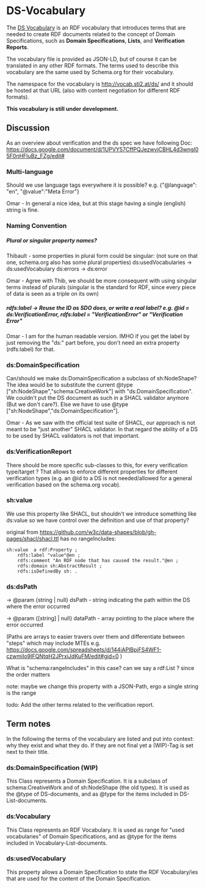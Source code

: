 # DS-Vocabulary

The [DS Vocabulary](DS-Vocab-V1/Examples/DS-Vocabulary.jsonld) is an RDF vocabulary that introduces terms that are needed to create RDF documents related to the concept of Domain Specifications, such as **Domain Specifications**, **Lists**, and **Verification Reports**.

The vocabulary file is provided as JSON-LD, but of course it can be translated in any other RDF formats. The terms used to describe this vocabulary are the same used by Schema.org for their vocabulary.

The namespace for the vocabulary is http://vocab.sti2.at/ds/ and it should be hosted at that URL (also with content negotiation for different RDF formats).

**This vocabulary is still under development.**

## Discussion

As an overview about verification and the ds spec we have following Doc: https://docs.google.com/document/d/1UPVY57CffPQJezwvjCBHL4d3wngI05F0nHFIuBz_FZg/edit#

### Multi-language

Should we use language tags everywhere it is possible? e.g. {"@language": "en", "@value":"Meta Error"}

Omar - In general a nice idea, but at this stage having a single (english) string is fine.

### Naming Convention

##### Plural or singular property names?

Thibault - some properties in plural form could be singular: (not sure on that one, schema.org also has some plural properties)   ds:usedVocabularies -> ds:usedVocabulary  ds:errors -> ds:error

Omar - Agree with Thib, we should be more consequent with using singular terms instead of plurals (singular is the standard for RDF, since every piece of data is seen as a triple on its own)

##### rdfs:label -> Reuse the ID as SDO does, or write a real label? e.g. @id = ds:VerificationError, rdfs:label = "VerificationError" or "Verification Error"

Omar - I am for the human readable version. IMHO if you get the label by just removing the "ds:" part before, you don't need an extra property (rdfs:label) for that.


### ds:DomainSpecification

Can/should we make ds:DomainSpecification a subclass of sh:NodeShape? The idea would be to substitute the current @type ["sh:NodeShape","schema:CreativeWork"] with "ds:DomainSpecification". We couldn't put the DS document as such in a SHACL validator anymore (But we don't care?). Else we have to use @type ["sh:NodeShape","ds:DomainSpecification"].

Omar - As we saw with the official test suite of SHACL, our approach is not meant to be "just another" SHACL validator. In that regard the ability of a DS to be used by SHACL validators is not that important.


### ds:VerificationReport

There should be more specific sub-classes to this, for every verification type/target ? That allows to enforce different properties for different verification types (e.g. an @id to a DS is not needed/allowed for a general verification based on the schema.org vocab).

### sh:value

We use this property like SHACL, but shouldn't we introduce something like ds:value so we have control over the definition and use of that property?

original from https://github.com/w3c/data-shapes/blob/gh-pages/shacl/shacl.ttl  has no rangeIncludes:

 ```
 sh:value  a rdf:Property ;                                                  
     rdfs:label "value"@en ;
     rdfs:comment "An RDF node that has caused the result."@en ;          
     rdfs:domain sh:AbstractResult ;
     rdfs:isDefinedBy sh: .
 ```

### ds:dsPath

-> @param {string | null} dsPath - string indicating the path within the DS where the error occurred

->  @param {[string] | null} dataPath - array pointing to the place where the error occurred

(Paths are arrays to easier travers over them and differentiate between "steps" which may include MTEs
e.g. https://docs.google.com/spreadsheets/d/144iAPlBpjFS4WF1-czwmiIo9IFQNtqH2JPrxiJdKuFM/edit#gid=0 )


What is "schema:rangeIncludes" in this case? can we say a rdf:List ? since the order matters

note: maybe we change this property with a JSON-Path, ergo a single string is the range

todo: Add the other terms related to the verification report.

## Term notes

In the following the terms of the vocabulary are listed and put into context: why they exist and what they do. If they are not final yet a (WIP)-Tag is set next to their title.

### ds:DomainSpecification (WIP)

This Class represents a Domain Specification. It is a subclass of schema:CreativeWork and of sh:NodeShape (the old types). It is used as the @type of DS-documents, and as @type for the items included in DS-List-documents.

### ds:Vocabulary

This Class represents an RDF Vocabulary. It is used as range for "used vocabularies" of Domain Specifications, and as @type for the items included in Vocabulary-List-documents.

### ds:usedVocabulary

This property allows a Domain Specification to state the RDF Vocabulary/ies that are used for the content of the Domain Specification.